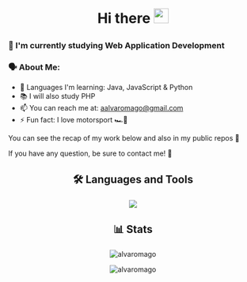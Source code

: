 # <p align="center">Hi there <img src="https://media.giphy.com/media/hvRJCLFzcasrR4ia7z/giphy.gif" width="30px"/></p>

### 🙌 I'm currently studying Web Application Development

### 🗣️ About Me:

- 🧠 Languages I'm learning: Java, JavaScript & Python
- 📚 I will also study PHP
- 📫 You can reach me at: aalvaromago@gmail.com
- ⚡ Fun fact: I love motorsport 🏎️💨

You can see the recap of my work below and also in my public repos 👀

If you have any question, be sure to contact me! 🤙

## <p align="center">🛠️ Languages and Tools</p>
<p align="center">
  <a href="https://skillicons.dev">
    <img src="https://skillicons.dev/icons?i=java,js,html,css,mysql,py,php,eclipse,vscode" />
  </a>
</p>

## <p align="center">📊 Stats</p>
<p align="center"> <img src="https://github-readme-stats.vercel.app/api/top-langs/?username=alvaromago&theme=dark&layout=compact&langs_count=6" alt="alvaromago" /> </p>

<p align="center"> <img src="https://komarev.com/ghpvc/?username=alvaromago&label=Profile Views" alt="alvaromago" /> </p>
